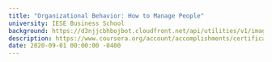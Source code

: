 ```yaml
---
title: "Organizational Behavior: How to Manage People"
university: IESE Business School
background: https://d3njjcbhbojbot.cloudfront.net/api/utilities/v1/imageproxy/http://coursera-university-assets.s3.amazonaws.com/a6/1f2bbec3b14f3f93d9b4592f0ae158/IESE-logo-360x360.png?auto=format%2Ccompress&dpr=1&w=80&h=80
description: https://www.coursera.org/account/accomplishments/certificate/VTG3MMHJPKC9
date: 2020-09-01 00:00:00 -0400
---
```

